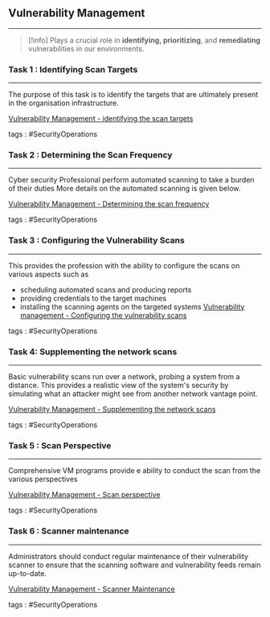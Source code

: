 ## Vulnerability Management
---
>[!info]
>Plays a crucial role in **identifying, prioritizing**, and **remediating** vulnerabilities in our environments.

### Task 1 : Identifying Scan Targets
---
The purpose of this task is to identify the targets that are ultimately present in the organisation infrastructure.

[Vulnerability Management - identifying the scan targets](Vulnerability%20Management%20-%20identifying%20the%20scan%20targets.md)

tags : #SecurityOperations 

### Task 2 : Determining the Scan Frequency 
---
Cyber security Professional perform automated scanning to take a burden of their duties  More details on the automated scanning is given below.

[Vulnerability  Management - Determining the scan frequency](Vulnerability%20%20Management%20-%20Determining%20the%20scan%20frequency.md)

tags : #SecurityOperations 

### Task 3 : Configuring the Vulnerability Scans 
---
This provides the profession with the ability to configure the scans on various aspects such as 
- scheduling automated scans and producing reports
- providing credentials to the target machines 
- installing the scanning agents on the targeted systems 
[Vulnerability management - Configuring the vulnerability scans](Vulnerability%20management%20-%20Configuring%20the%20vulnerability%20scans.md)

tags : #SecurityOperations 

### Task 4: Supplementing the network scans 
---
Basic vulnerability scans run over a network, probing a system from a distance. This provides a realistic view of the system's security by simulating what an attacker might see from another network vantage
point.

[Vulnerability Management - Supplementing the network scans](Vulnerability%20Management%20-%20Supplementing%20the%20network%20scans.md)

tags : #SecurityOperations 
### Task 5 : Scan Perspective
---
Comprehensive VM programs provide e ability to conduct the scan from the various perspectives

[Vulnerability Management - Scan perspective](Vulnerability%20Management%20-%20Scan%20perspective.md)

tags : #SecurityOperations 

### Task 6 : Scanner maintenance
---
Administrators should conduct regular maintenance of their vulnerability scanner to ensure that the scanning software and vulnerability feeds remain up-to-date.

[Vulnerability Management - Scanner Maintenance](Vulnerability%20Management%20-%20Scanner%20Maintenance.md)

tags : #SecurityOperations 